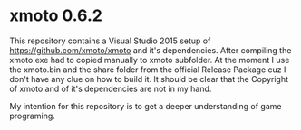 # xmoto 0.6.2

This repository contains a Visual Studio 2015 setup of https://github.com/xmoto/xmoto and it's dependencies. After compiling the xmoto.exe had to copied manually to xmoto subfolder. At the moment I use the xmoto.bin and the share folder from the official Release Package cuz I don't have any clue on how to build it. It should be clear that the Copyright of xmoto and of it's dependencies are not in my hand.

My intention for this repository is to get a deeper understanding of game programing.
